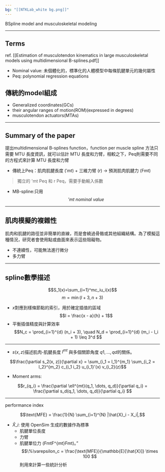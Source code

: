 ```yaml
---
bg: "[[NTKLab_white bg.png]]"
---
```


<style>
    .reveal {
        font-family: 'Times New Roman', '標楷體';
        font-size: 30px;
        text-align: left;
        color: black;
        background-size: cover;
        background-position: center;
    }
	.reveal h1,
	.reveal h2,
	.reveal h3,
	.reveal h4,
	.reveal h5,
	.reveal h6 {
	  font-family: 'Times New Roman', '標楷體';
	  color: black;
	}
	.with-border{
		border: 1px solid red;
	}
</style>
<grid drag="70 10" drop="-3 40">
BSpline model and  musculoskeletal modeling
<!-- element style="font-size: 40px;align: left; text-align: left;color: white"-->
</grid>

<grid drag="70 10" drop="-3 70">
</grid>

<!-- slide bg="../../NTKLab_white bg_cover_resize.png"-->

---
## Terms
ref. [[Estimation of musculotendon kinematics in large musculoskeletal models using multidimensional B-splines.pdf]]
- Nominal value: 未個體化的，標準化的人體模型中每條肌腱單元的幾何屬性
- Peq: polynomial regression equations

## 傳統的model組成
- Generalized coordinates(GCs)
- their angular ranges of motion(ROM)(expressed in degrees)
- musculotendon actuators(MTAs)

---

## Summary of the paper
提出multidimensional B-splines function，function per muscle
spline 方法只需要 MTU 長度資訊，就可以估計 MTU 長度和力臂，相較之下，Peq則需要不同的方程式來計算 MTU 長度和力臂
- 傳統上Peq：肌肉肌腱長度 $('mt)$ + 三維力臂 $(r)$ $\rightarrow$ 預測肌肉肌腱力 (Fmt)
>獨立的 'mt Peq 和 r Peq，需要手動輸入係數
- MB-spline:只用$$'mt\ nominal\ value$$

---
## 肌肉模擬的複雜性
肌肉和肌腱的路徑並非簡單的直線，而是會繞過骨骼或其他組織結構。為了模擬這種情況，研究者會使用點或曲面來表示這些阻礙物。
- 不連續性，可能無法進行微分
- 多力臂

---
## spline數學描述
$$S_1(x)=\sum_{i=1}^mc_iu_i(x)$$
$$m = \min(l + 3, n + 3)$$
- $x$對應到樣條節點的索引，用於確定插值的區域
$$l = \frac{x - a}{h} + 1$$
- 平衡插值精度與計算效率
$$N_c = \prod_{i=1}^{d} (n_i + 3), \quad N_d = \prod_{i=1}^{d} (m_i - l_i + 1) \leq 3^d
$$


---
- $s(x,z)$描述肌肉-肌腱長度 $l^{mt}$ 與多個關節角度 $q1,…,qd$​ 的關係。

$$\frac{\partial s_2(x, z)}{\partial x} = \sum_{i_1 = l_1}^{m_1} \sum_{i_2 = l_2}^{m_2} c_{i_1 i_2} u_{i_1}'(x) v_{i_2}(z)$$
- Moment arms:

$$r_{q_i} = \frac{\partial \ell^{mt}(q_1, \dots, q_d)}{\partial q_i} = \frac{\partial s_d(q_1, \dots, q_d)}{\partial q_i}
$$


---
performance index

$$\text{MFE} = \frac{1}{N} \sum_{i=1}^{N} |\hat{X}_i - X_i|,$$
- $\hat{X}\_i$​: 使用 OpenSim 生成的數據作為標準
	- 肌腱單位長度 
	- 力臂
	- 肌腱單位力 (FmtF^{mt}Fmt)。”
$$\%\varepsilon_c = \frac{\text{MFE}}{\mathbb{E}[\hat{X}]} \times 100
$$
則用來計算一些統計分析